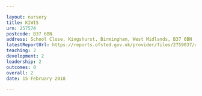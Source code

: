 ```yaml
---

layout: nursery
title: KIWIS
urn: 257574
postcode: B37 6BN
address: School Close, Kingshurst, Birmingham, West Midlands, B37 6BN
latestReportUrl: https://reports.ofsted.gov.uk/provider/files/2759037/urn/257574.pdf
teaching: 2
development: 2
leadership: 2
outcomes: 0
overall: 2
date: 15 February 2018

---
```

